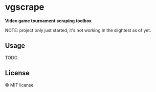 # vgscrape

**Video game tournament scraping toolbox**

NOTE: project only just started, it's not working in the slightest as of yet.

## Usage

TODO.

## License

© MIT license
